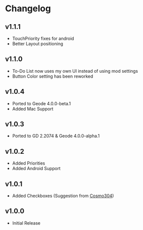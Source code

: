 # Changelog

## v1.1.1

- TouchPriority fixes for android
- Better Layout positioning

## v1.1.0

- To-Do List now uses my own UI instead of using mod settings
- Button Color setting has been reworked

## v1.0.4

- Ported to Geode 4.0.0-beta.1
- Added Mac Support

## v1.0.3

- Ported to GD 2.2074 & Geode 4.0.0-alpha.1

## v1.0.2

- Added Priorities
- Added Android Support


## v1.0.1

- Added Checkboxes (Suggestion from [Cosmo304](https://github.com/NinSam/To-Do-List/issues/1))


## v1.0.0

- Initial Release